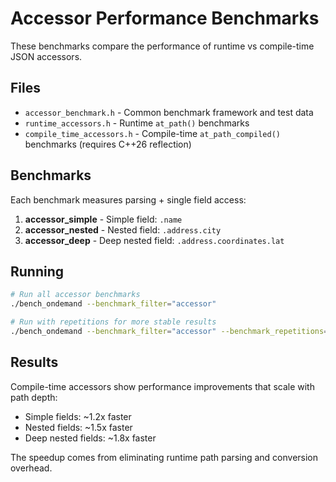 # Accessor Performance Benchmarks

These benchmarks compare the performance of runtime vs compile-time JSON accessors.

## Files

- `accessor_benchmark.h` - Common benchmark framework and test data
- `runtime_accessors.h` - Runtime `at_path()` benchmarks
- `compile_time_accessors.h` - Compile-time `at_path_compiled()` benchmarks (requires C++26 reflection)

## Benchmarks

Each benchmark measures parsing + single field access:

1. **accessor_simple** - Simple field: `.name`
2. **accessor_nested** - Nested field: `.address.city`
3. **accessor_deep** - Deep nested field: `.address.coordinates.lat`

## Running

```bash
# Run all accessor benchmarks
./bench_ondemand --benchmark_filter="accessor"

# Run with repetitions for more stable results
./bench_ondemand --benchmark_filter="accessor" --benchmark_repetitions=5
```

## Results

Compile-time accessors show performance improvements that scale with path depth:
- Simple fields: ~1.2x faster
- Nested fields: ~1.5x faster
- Deep nested fields: ~1.8x faster

The speedup comes from eliminating runtime path parsing and conversion overhead.
